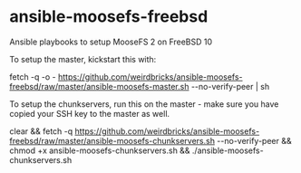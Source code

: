 # ansible-moosefs-freebsd
Ansible playbooks to setup MooseFS 2 on FreeBSD 10

To setup the master, kickstart this with:

fetch -q -o - https://github.com/weirdbricks/ansible-moosefs-freebsd/raw/master/ansible-moosefs-master.sh --no-verify-peer | sh

To setup the chunkservers, run this on the master - make sure you have copied your SSH key to the master as well.

clear && fetch -q https://github.com/weirdbricks/ansible-moosefs-freebsd/raw/master/ansible-moosefs-chunkservers.sh  --no-verify-peer && chmod +x ansible-moosefs-chunkservers.sh && ./ansible-moosefs-chunkservers.sh
